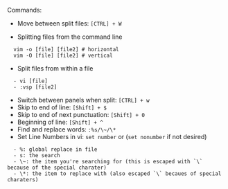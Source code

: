 Commands:

- Move between split files: `[CTRL] + W`

- Splitting files from the command line
```
  vim -o [file] [file2] # horizontal
  vim -O [file] [file2] # vertical
```
- Split files from within a file
```
  - vi [file]
  - :vsp [file2]
```
- Switch between panels when split: `[CTRL] + w`
- Skip to end of line: `[Shift] + $`
- Skip to end of next punctuation: `[Shift] + 0` 
- Beginning of line: `[Shift] + ^`
- Find and replace words: `:%s/\~/\*`
- Set Line Numbers in vi: `set number` or (`set nonumber` if not desired)
```
  - %: global replace in file
  - s: the search
  - \~: the item you're searching for (this is escaped with `\` because of the special charater)
  - \*: the item to replace with (also escaped `\` becaues of special charaters)
```
